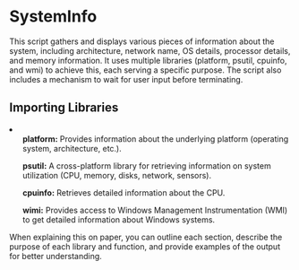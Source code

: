 # SystemInfo

<p>This script gathers and displays various pieces of information about the system, including architecture, network name, OS details, processor details, and memory information. It uses multiple libraries (platform, psutil, cpuinfo, and wmi) to achieve this, each serving a specific purpose. The script also includes a mechanism to wait for user input before terminating.</p>

<h2>Importing Libraries</h2>
<li>
  <ol><b>platform:</b> Provides information about the underlying platform (operating system, architecture, etc.).</ol>
  <ol><b>psutil:</b> A cross-platform library for retrieving information on system utilization (CPU, memory, disks, network, sensors).</ol>
  <ol><b>cpuinfo:</b> Retrieves detailed information about the CPU.</ol>
  <ol><b>wimi:</b> Provides access to Windows Management Instrumentation (WMI) to get detailed information about Windows systems.</ol>
</li>

<p>When explaining this on paper, you can outline each section, describe the purpose of each library and function, and provide examples of the output for better understanding.</p>
